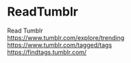 # ReadTumblr
Read Tumblr
<br>https://www.tumblr.com/explore/trending
<br>https://www.tumblr.com/tagged/tags
<br>https://findtags.tumblr.com/
